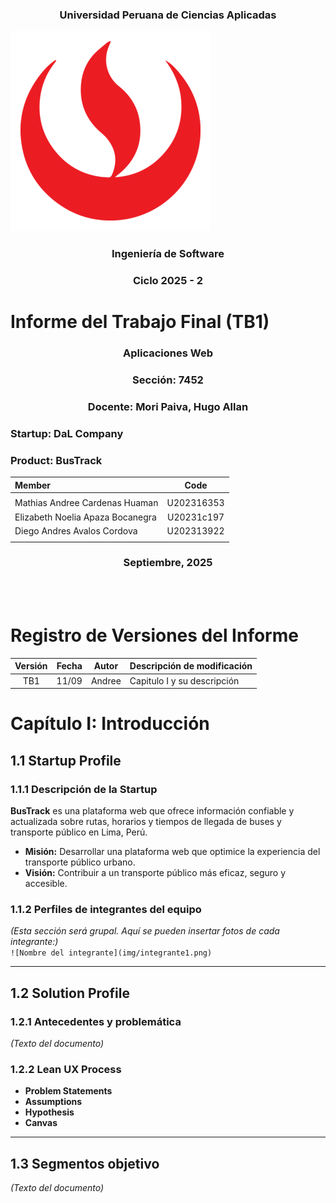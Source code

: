 <h3 align="center"> Universidad Peruana de Ciencias Aplicadas </h3>

![UPC](img/commons/universidad-peruana-de-ciencias-aplicadas-upc-logo-png_seeklogo-402620.png)

<h3 align="center"> Ingeniería de Software </h3>
<h3 align="center"> Ciclo 2025 - 2 </h3>


# Informe del Trabajo Final (TB1)  

<h3 align="center"> Aplicaciones Web</h3>
<h3 align="center"> Sección: 7452  </h3>
<h3 align="center"> Docente: Mori Paiva, Hugo Allan </h3>
<h3> Startup: DaL Company </h3>
<h3> Product: BusTrack </h3>
<div align="center">

| Member                           |    Code    |
| :------------------------------- | :--------: |
|  |  |
| Mathias Andree Cardenas Huaman | U202316353 |
| Elizabeth Noelia Apaza Bocanegra | U20231c197 |
| Diego Andres Avalos Cordova    | U202313922 |
|  |  |

</div>

<h3 align="center">Septiembre, 2025</h3>

<br><br>

# Registro de Versiones del Informe

<div align="center">

| Versión | Fecha | Autor | Descripción de modificación |
| :-----: | :---: | :---: | :-------------------------- |
| TB1 | 11/09 | Andree | Capitulo I y su descripción |

</div>

# Capítulo I: Introducción  

## 1.1 Startup Profile  

### 1.1.1 Descripción de la Startup  
**BusTrack** es una plataforma web que ofrece información confiable y actualizada sobre rutas, horarios y tiempos de llegada de buses y transporte público en Lima, Perú.  

- **Misión:** Desarrollar una plataforma web que optimice la experiencia del transporte público urbano.  
- **Visión:** Contribuir a un transporte público más eficaz, seguro y accesible.  

### 1.1.2 Perfiles de integrantes del equipo  
*(Esta sección será grupal. Aquí se pueden insertar fotos de cada integrante:)*  
`![Nombre del integrante](img/integrante1.png)`  

---

## 1.2 Solution Profile  

### 1.2.1 Antecedentes y problemática  
*(Texto del documento)*  

### 1.2.2 Lean UX Process  
- **Problem Statements**  
- **Assumptions**  
- **Hypothesis**  
- **Canvas**  

---

## 1.3 Segmentos objetivo  
*(Texto del documento)*  
